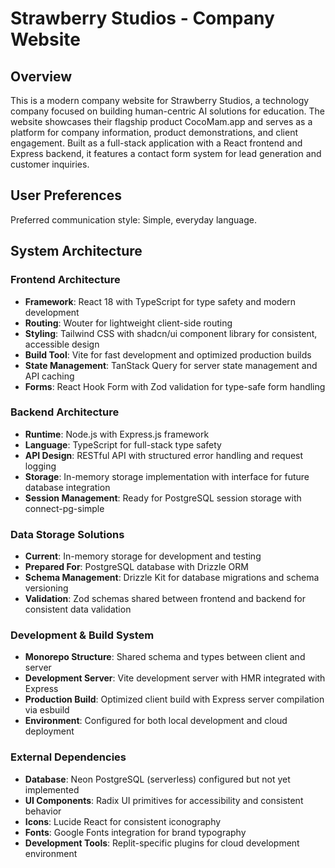 # Strawberry Studios - Company Website

## Overview

This is a modern company website for Strawberry Studios, a technology company focused on building human-centric AI solutions for education. The website showcases their flagship product CocoMam.app and serves as a platform for company information, product demonstrations, and client engagement. Built as a full-stack application with a React frontend and Express backend, it features a contact form system for lead generation and customer inquiries.

## User Preferences

Preferred communication style: Simple, everyday language.

## System Architecture

### Frontend Architecture
- **Framework**: React 18 with TypeScript for type safety and modern development
- **Routing**: Wouter for lightweight client-side routing
- **Styling**: Tailwind CSS with shadcn/ui component library for consistent, accessible design
- **Build Tool**: Vite for fast development and optimized production builds
- **State Management**: TanStack Query for server state management and API caching
- **Forms**: React Hook Form with Zod validation for type-safe form handling

### Backend Architecture
- **Runtime**: Node.js with Express.js framework
- **Language**: TypeScript for full-stack type safety
- **API Design**: RESTful API with structured error handling and request logging
- **Storage**: In-memory storage implementation with interface for future database integration
- **Session Management**: Ready for PostgreSQL session storage with connect-pg-simple

### Data Storage Solutions
- **Current**: In-memory storage for development and testing
- **Prepared For**: PostgreSQL database with Drizzle ORM
- **Schema Management**: Drizzle Kit for database migrations and schema versioning
- **Validation**: Zod schemas shared between frontend and backend for consistent data validation

### Development & Build System
- **Monorepo Structure**: Shared schema and types between client and server
- **Development Server**: Vite development server with HMR integrated with Express
- **Production Build**: Optimized client build with Express server compilation via esbuild
- **Environment**: Configured for both local development and cloud deployment

### External Dependencies
- **Database**: Neon PostgreSQL (serverless) configured but not yet implemented
- **UI Components**: Radix UI primitives for accessibility and consistent behavior
- **Icons**: Lucide React for consistent iconography
- **Fonts**: Google Fonts integration for brand typography
- **Development Tools**: Replit-specific plugins for cloud development environment